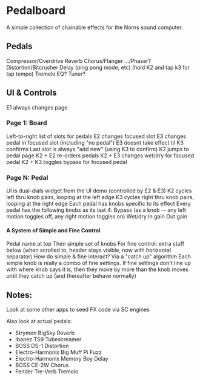 # Pedalboard
A simple collection of chainable effects for the Norns sound computer.

## Pedals
Compressor/Overdrive
Reverb
Chorus/Flanger .../Phaser?
Distortion/Bitcrusher
Delay (ping pong mode, etc) (hold K2 and tap k3 for tap tempo)
Tremelo
EQ?
Tuner?

## UI & Controls
E1 always changes page

### Page 1: Board
Left-to-right list of slots for pedals
E2 changes focused slot
E3 changes pedal in focused slot (including "no pedal")
E3 doesnt take effect til K3 confirms
Last slot is always "add new" (using K3 to confirm)
K2 jumps to pedal page
K2 + E2 re-orders pedals
K2 + E3 changes wet/dry for focused pedal
K2 + K3 toggles bypass for focused pedal

### Page N: Pedal
UI is dual-dials widget from the UI demo (controlled by E2 & E3)
K2 cycles left thru knob pairs, looping at the left edge
K3 cycles right thru knob pairs, looping at the right edge
Each pedal has knobs specific to its effect
Every pedal has the following knobs as its last 4:
Bypass (as a knob -- any left motion toggles off, any right motion toggles on)
Wet/dry
In gain
Out gain

#### A System of Simple and Fine Control
Pedal name at top
Then simple set of knobs
For fine control: extra stuff below (when scrolled to, header stays visible, now with horizontal separator)
How do simple & fine interact? Via a "catch up" algorithm
Each simple knob is really a combo of fine settings. If fine settings don't line up with where knob says it is, then they move by more than the knob moves until they catch up (and thereafter behave normally)

## Notes:
Look at some other apps to seed FX code via SC engines

Also look at actual pedals:
* Strymon BigSky Reverb
* Ibanez TS9 Tubescreamer
* BOSS DS-1 Distortion
* Electro-Harmonix Big Muff Pi Fuzz
* Electro-Harmonix Memory Boy Delay
* BOSS CE-2W Chorus
* Fender Tre-Verb Tremolo
